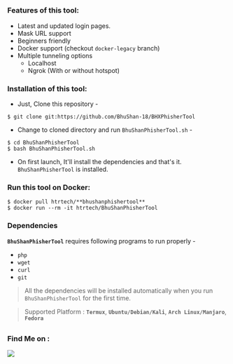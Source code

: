 <!-- BhuShanPhisherTool -->


##

### Features of this tool:

- Latest and updated login pages.
- Mask URL support 
- Beginners friendly
- Docker support (checkout `docker-legacy` branch)
- Multiple tunneling options
  - Localhost
  - Ngrok (With or without hotspot)


### Installation of this tool:

- Just, Clone this repository -
```
$ git clone git:https://github.com/BhuShan-18/BHXPhisherTool
```

- Change to cloned directory and run `BhuShanPhisherTool.sh` -
```
$ cd BhuShanPhisherTool
$ bash BhuShanPhisherTool.sh
```

- On first launch, It'll install the dependencies and that's it. `BhuShanPhisherTool` is installed.

### Run this tool on Docker:
```
$ docker pull htrtech/**bhushanphishertool**
$ docker run --rm -it htrtech/BhuShanPhisherTool
```

### Dependencies

**`BhuShanPhisherTool`** requires following programs to run properly - 
- `php`
- `wget`
- `curl`
- `git`

> All the dependencies will be installed automatically when you run `BhuShanPhisherTool` for the first time.

> Supported Platform : **`Termux`**, **`Ubuntu/Debian/Kali`**, **`Arch Linux/Manjaro`**, **`Fedora`**

##

### Find Me on :
<p align="left">
  <a href="https://www.instagram.com/bhushan_as_cool_as_always" target="_blank"><img src="https://img.shields.io/badge/IG-%40BhuShan-red?style=for-the-badge&logo=instagram"></a>
</p>
